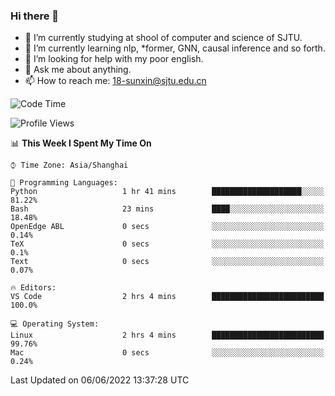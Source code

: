 ### Hi there 👋

<!--
**sunxin000/sunxin000** is a ✨ _special_ ✨ repository because its `README.md` (this file) appears on your GitHub profile.

Here are some ideas to get you started:

- 🔭 I’m currently working on ...
- 🌱 I’m currently learning ...
- 👯 I’m looking to collaborate on ...
- 🤔 I’m looking for help with ...
- 💬 Ask me about ...
- 📫 How to reach me: ...
- 😄 Pronouns: ...
- ⚡ Fun fact: ...
-->
- 🏫 I’m currently studying at shool of computer and science of SJTU.
- 🌱 I’m currently learning nlp, \*former, GNN, causal inference and so forth.
- 🤔 I’m looking for help with my poor english.
- 💬 Ask me about anything.
- 📫 How to reach me: 18-sunxin@sjtu.edu.cn
<!--START_SECTION:waka-->
![Code Time](http://img.shields.io/badge/Code%20Time-196%20hrs%2017%20mins-blue)

![Profile Views](http://img.shields.io/badge/Profile%20Views-2-blue)

📊 **This Week I Spent My Time On** 

```text
⌚︎ Time Zone: Asia/Shanghai

💬 Programming Languages: 
Python                   1 hr 41 mins        ████████████████████░░░░░   81.22% 
Bash                     23 mins             ████░░░░░░░░░░░░░░░░░░░░░   18.48% 
OpenEdge ABL             0 secs              ░░░░░░░░░░░░░░░░░░░░░░░░░   0.14% 
TeX                      0 secs              ░░░░░░░░░░░░░░░░░░░░░░░░░   0.1% 
Text                     0 secs              ░░░░░░░░░░░░░░░░░░░░░░░░░   0.07%

🔥 Editors: 
VS Code                  2 hrs 4 mins        █████████████████████████   100.0%

💻 Operating System: 
Linux                    2 hrs 4 mins        █████████████████████████   99.76% 
Mac                      0 secs              ░░░░░░░░░░░░░░░░░░░░░░░░░   0.24%

```


 Last Updated on 06/06/2022 13:37:28 UTC
<!--END_SECTION:waka-->
